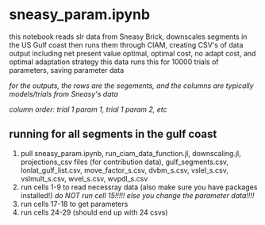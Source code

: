 # sneasy_param.ipynb

this notebook reads slr data from Sneasy Brick, downscales segments in the US Gulf coast then runs them through 
CIAM, creating CSV's of data output including net present value optimal, optimal cost,
no adapt cost, and optimal adaptation strategy
this data runs this for 10000 trials of parameters, saving parameter data

*for the outputs, the rows are the segements, and the columns are typically models/trials from Sneasy's data*

*column order: trial 1 param 1, trial 1 param 2, etc*

## running for all segments in the gulf coast

1. pull sneasy_param.ipynb, run_ciam_data_function.jl, downscaling.jl, projections_csv files (for contribution data), gulf_segments.csv, lonlat_gulf_list.csv, move_factor_s.csv, dvbm_s.csv, vslel_s.csv, vslmult_s.csv, wvel_s.csv, wvpdl_s.csv
2. run cells 1-9 to read necessray data (also make sure you have packages installed!)
*do NOT run cell 15!!!!! else you change the parameter data!!!!*
3. run cells 17-18 to get parameters
4. run cells 24-29 
(should end up with 24 csvs)